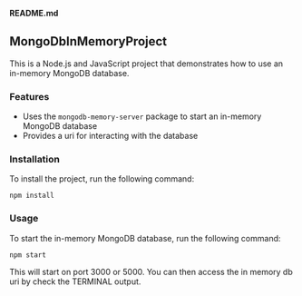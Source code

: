 **README.md**

## MongoDbInMemoryProject

This is a Node.js and JavaScript project that demonstrates how to use an in-memory MongoDB database.

### Features

- Uses the `mongodb-memory-server` package to start an in-memory MongoDB database
- Provides a uri for interacting with the database

### Installation

To install the project, run the following command:

```
npm install
```

### Usage

To start the in-memory MongoDB database, run the following command:

```
npm start
```

This will start on port 3000 or 5000. You can then access the in memory db uri by check the TERMINAL output.
